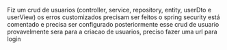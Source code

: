Fiz um crud de usuarios (controller, service, repository, entity, userDto e userView)
os erros customizados precisam ser feitos
o spring security está comentado e precisa ser configurado posteriormente
esse crud de usuario provavelmente sera para a criacao de usuarios, preciso fazer uma url para login
